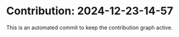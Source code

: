 # Contribution: 2024-12-23-14-57
This is an automated commit to keep the contribution graph active.
